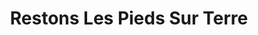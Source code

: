 ---
title: Restons Les Pieds Sur Terre
url: 'https://www.facebook.com/restonslespiedssurterre/'
countries:
  - fr
categories:
  - 97826809-ed97-424c-9c46-cedba824add8
  - 207559a4-fe66-4c3d-bc6c-4f721f9562a4
tags:
  - flightfree
description: >-
  Aviation is the fastest growing contributor to greenhouse gas emissions at a
  time when we desperately need to reduce them. Pledge to go flight free in
  2020.
image: null
blueprint: action

---